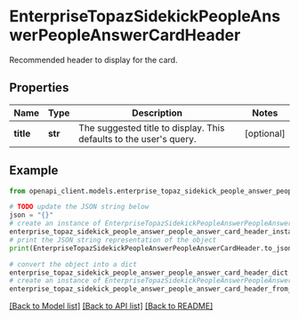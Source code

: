 # EnterpriseTopazSidekickPeopleAnswerPeopleAnswerCardHeader

Recommended header to display for the card.

## Properties

Name | Type | Description | Notes
------------ | ------------- | ------------- | -------------
**title** | **str** | The suggested title to display. This defaults to the user&#39;s query. | [optional] 

## Example

```python
from openapi_client.models.enterprise_topaz_sidekick_people_answer_people_answer_card_header import EnterpriseTopazSidekickPeopleAnswerPeopleAnswerCardHeader

# TODO update the JSON string below
json = "{}"
# create an instance of EnterpriseTopazSidekickPeopleAnswerPeopleAnswerCardHeader from a JSON string
enterprise_topaz_sidekick_people_answer_people_answer_card_header_instance = EnterpriseTopazSidekickPeopleAnswerPeopleAnswerCardHeader.from_json(json)
# print the JSON string representation of the object
print(EnterpriseTopazSidekickPeopleAnswerPeopleAnswerCardHeader.to_json())

# convert the object into a dict
enterprise_topaz_sidekick_people_answer_people_answer_card_header_dict = enterprise_topaz_sidekick_people_answer_people_answer_card_header_instance.to_dict()
# create an instance of EnterpriseTopazSidekickPeopleAnswerPeopleAnswerCardHeader from a dict
enterprise_topaz_sidekick_people_answer_people_answer_card_header_from_dict = EnterpriseTopazSidekickPeopleAnswerPeopleAnswerCardHeader.from_dict(enterprise_topaz_sidekick_people_answer_people_answer_card_header_dict)
```
[[Back to Model list]](../README.md#documentation-for-models) [[Back to API list]](../README.md#documentation-for-api-endpoints) [[Back to README]](../README.md)


